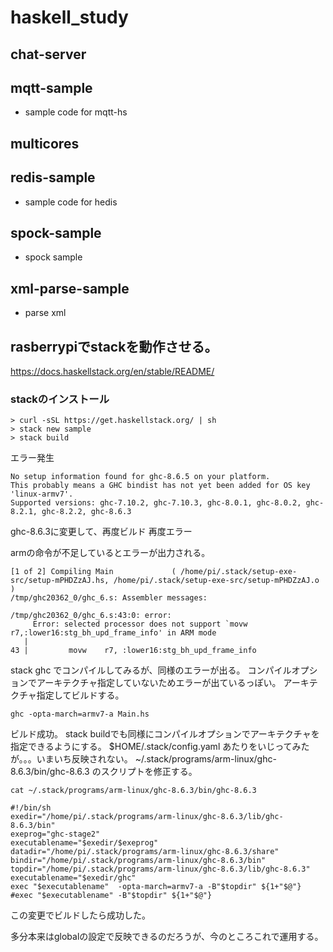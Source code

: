 # haskell_study


## chat-server

## mqtt-sample

* sample code for mqtt-hs

## multicores

## redis-sample

* sample code for hedis

## spock-sample

* spock sample 

## xml-parse-sample

* parse xml 



## rasberrypiでstackを動作させる。



https://docs.haskellstack.org/en/stable/README/



### stackのインストール

```
> curl -sSL https://get.haskellstack.org/ | sh
> stack new sample
> stack build
```

エラー発生

```
No setup information found for ghc-8.6.5 on your platform.
This probably means a GHC bindist has not yet been added for OS key 'linux-armv7'.
Supported versions: ghc-7.10.2, ghc-7.10.3, ghc-8.0.1, ghc-8.0.2, ghc-8.2.1, ghc-8.2.2, ghc-8.6.3

```

ghc-8.6.3に変更して、再度ビルド
再度エラー


armの命令が不足しているとエラーが出力される。

```
[1 of 2] Compiling Main             ( /home/pi/.stack/setup-exe-src/setup-mPHDZzAJ.hs, /home/pi/.stack/setup-exe-src/setup-mPHDZzAJ.o )
/tmp/ghc20362_0/ghc_6.s: Assembler messages:

/tmp/ghc20362_0/ghc_6.s:43:0: error:
     Error: selected processor does not support `movw r7,:lower16:stg_bh_upd_frame_info' in ARM mode
   |
43 |         movw    r7, :lower16:stg_bh_upd_frame_info

```

stack ghc でコンパイルしてみるが、同様のエラーが出る。
コンパイルオプションでアーキテクチャ指定していないためエラーが出ているっぽい。
アーキテクチャ指定してビルドする。 

```
ghc -opta-march=armv7-a Main.hs
```

ビルド成功。
stack buildでも同様にコンパイルオプションでアーキテクチャを指定できるようにする。
$HOME/.stack/config.yaml
あたりをいじってみたが。。。いまいち反映されない。
 ~/.stack/programs/arm-linux/ghc-8.6.3/bin/ghc-8.6.3
のスクリプトを修正する。

```
cat ~/.stack/programs/arm-linux/ghc-8.6.3/bin/ghc-8.6.3

#!/bin/sh
exedir="/home/pi/.stack/programs/arm-linux/ghc-8.6.3/lib/ghc-8.6.3/bin"
exeprog="ghc-stage2"
executablename="$exedir/$exeprog"
datadir="/home/pi/.stack/programs/arm-linux/ghc-8.6.3/share"
bindir="/home/pi/.stack/programs/arm-linux/ghc-8.6.3/bin"
topdir="/home/pi/.stack/programs/arm-linux/ghc-8.6.3/lib/ghc-8.6.3"
executablename="$exedir/ghc"
exec "$executablename"  -opta-march=armv7-a -B"$topdir" ${1+"$@"}
#exec "$executablename" -B"$topdir" ${1+"$@"}
```

この変更でビルドしたら成功した。

多分本来はglobalの設定で反映できるのだろうが、今のところこれで運用する。











